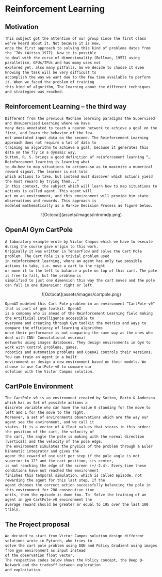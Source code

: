 # Reinforcement Learning

## Motivation

    This subject got the attention of our group since the first class we’ve heard about it. Not because it is new, 
    once the first approach to solving this kind of problems dates from the ’70s (Witten 1977). Now it is possible 
    to deal with the curse of dimensionality (Bellman, 1957) using parallelism, GPUs/TPUs and has many uses not 
    explored yet, also many pitfalls. So we decide to choose it even knowing the task will be very difficult to 
    accomplish the way we want due to the few time available to perform it. When we faced the problem of training
    this kind of algorithm, The learning about the different techniques and strategies was reached.

## Reinforcement Learning – the third way

    Different from the previous Machine learning paradigms the Supervised and Unsupervised Learning where we have 
    many data annotated to teach a neuron network to achieve a goal on the first, and learn the behavior of the few
    not annotated input data on the second. The Reinforcement Learning approach does not require a lot of data to 
    training an algorithm to achieve a goal, because it generates this data on the fly in a dynamic way.
    Sutton, R. S. brings a good definition of reinforcement learning “… Reinforcement learning is learning what 
    to do—how to map situations to actions—so as to maximize a numerical reward signal. The learner is not told 
    which actions to take, but instead must discover which actions yield the most reward by trying them...”
    In this context, the subject which will learn how to map situations to actions is called agent. This agent will
    act on an environment, and this environment will provide him state observations and rewards. This approach is 
    modeled mathematically as a Markov Decision Process as figure below.

<center> ![Octocat](assets/images/intromdp.png) </center>

##  OpenAI Gym CartPole

    A laboratory example wrote by Victor Campos which we have to execute during the course gave origin to this work.
    Originally it was written in TensorFlow and solve the Cart Pole problem. The Cart Pole is a trivial problem used
    in reinforcement learning, where an agent has only two possible actions to take, i.e. move a cart to the right
    or move it to the left to balance a pole on top of this cart. The pole is free to fall, but the problem is 
    simplified to just one dimension this way the cart moves and the pole can fall in one dimension: right or left.
    
<center> ![Octocat](assets/images/cartpole.png) </center>    
    
    OpenAI modeled this Cart Pole problem in an environment “CartPole-v0” that is part of gym toolkit. OpenAI 
    is a company who is ahead of the Reinforcement Learning field making the Artificial Intelligence accessible to 
    everyone and creating through Gym toolkit the metrics and ways to compare the efficiency of learning algorithms
    once their performance is not comparing the same way as the ones who deal with CNN- Convolutional neuronal 
    networks using images databases. They design environments in Gym to work with control problems, games, 
    robotics and automation problems and OpenAI controls their versions. You can train an agent in a built 
    environment or design a new environment based on their models. We choose to use CartPole-v0 to compare our
    solution with the Victor Campos solution.

## CartPole Environment

    The CartPole-v0 is an environment created by Sutton, Barto & Anderson which has as Set of possible actions a 
    discrete variable who can have the value 0 standing for the move to left and 1 for the move to the right. 
    Moreover, a set of environments observations which are the way our agent see the environment, and we call it
    states. It is a vector of 4 float values that stores in this order: the position of the cart, the velocity of
    the cart, the angle the pole is making with the normal direction (vertical) and the velocity of the pole edge.
    The environment simulates the physics of the problem through a Euler kinematic integrator and gives the 
    agent the reward of one unit per step if the pole angle is not superior to 12º and the cart position, its center,
    is not reaching the edge of the screen (+/-2.4). Every time these conditions have not reached the environment
    finishes this temporal simulation, which is called episode, not rewarding the agent for this last step. If the 
    agent chooses the correct action successfully balancing the pole in this environment for 200 consecutive time 
    units, then the episode is done too. To  Solve the training of an agent in gym CartPole-v0 environment the 
    average reward should be greater or equal to 195 over the last 100 trials.

## The Project proposal

    We decided to start from Victor Campos solution design different solutions wrote in Pytorch, who tries to 
    solve the cart pole problem using DQN and Policy Gradient using images from gym environment as input instead 
    of the observation float vector.
    The respective codes below shows the Policy concept, the Deep Q-Network and the tradeoff between exploration 
    and exploitation.
